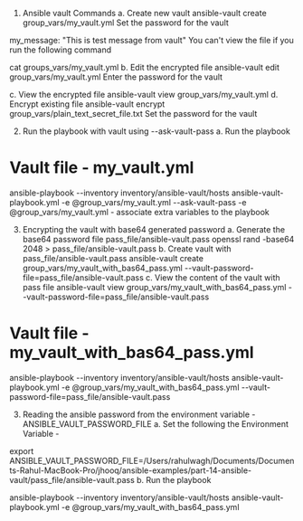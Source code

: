 1. Ansible vault Commands
a. Create new vault
ansible-vault create group_vars/my_vault.yml
Set the password for the vault

my_message: "This is test message from vault"
You can't view the file if you run the following command

cat groups_vars/my_vault.yml 
b. Edit the encrypted file
ansible-vault edit group_vars/my_vault.yml
Enter the password for the vault

c. View the encrypted file
ansible-vault view group_vars/my_vault.yml 
d. Encrypt existing file
ansible-vault encrypt group_vars/plain_text_secret_file.txt 
Set the password for the vault


2. Run the playbook with vault using --ask-vault-pass
a. Run the playbook
# Vault file - my_vault.yml
ansible-playbook --inventory inventory/ansible-vault/hosts ansible-vault-playbook.yml -e @group_vars/my_vault.yml --ask-vault-pass
-e @group_vars/my_vault.yml - associate extra variables to the playbook


3. Encrypting the vault with base64 generated password
a. Generate the base64 password file pass_file/ansible-vault.pass
openssl rand -base64 2048 > pass_file/ansible-vault.pass
b. Create vault with pass_file/ansible-vault.pass
ansible-vault create group_vars/my_vault_with_bas64_pass.yml --vault-password-file=pass_file/ansible-vault.pass
c. View the content of the vault with pass file
ansible-vault view group_vars/my_vault_with_bas64_pass.yml --vault-password-file=pass_file/ansible-vault.pass
# Vault file - my_vault_with_bas64_pass.yml
ansible-playbook --inventory inventory/ansible-vault/hosts ansible-vault-playbook.yml -e @group_vars/my_vault_with_bas64_pass.yml --vault-password-file=pass_file/ansible-vault.pass

3. Reading the ansible password from the environment variable - ANSIBLE_VAULT_PASSWORD_FILE
a. Set the following the Environment Variable -

export ANSIBLE_VAULT_PASSWORD_FILE=/Users/rahulwagh/Documents/Documents-Rahul-MacBook-Pro/jhooq/ansible-examples/part-14-ansible-vault/pass_file/ansible-vault.pass
b. Run the playbook

ansible-playbook --inventory inventory/ansible-vault/hosts ansible-vault-playbook.yml -e @group_vars/my_vault_with_bas64_pass.yml
<!--  -->